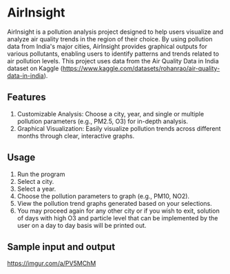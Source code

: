 # AirInsight
AirInsight is a pollution analysis project designed to help users visualize and analyze air quality trends in the region of their choice. By using pollution data from India's major cities, AirInsight provides graphical outputs for various pollutants, enabling users to identify patterns and trends related to air pollution levels. This project uses data from the Air Quality Data in India dataset on Kaggle (https://www.kaggle.com/datasets/rohanrao/air-quality-data-in-india).

## Features
1. Customizable Analysis: Choose a city, year, and single or multiple pollution parameters (e.g., PM2.5, O3) for in-depth analysis.
2. Graphical Visualization: Easily visualize pollution trends across different months through clear, interactive graphs.

## Usage
1) Run the program
2) Select a city.
3) Select a year.
4) Choose the pollution parameters to graph (e.g., PM10, NO2).
5) View the pollution trend graphs generated based on your selections.
6) You may proceed again for any other city or if you wish to exit, solution of days with high O3 and particle level that can be implemented by the user on a day to day basis will be printed out. 

## Sample input and output
https://imgur.com/a/PV5MChM

